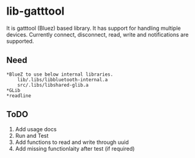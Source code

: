 # lib-gatttool

It is gatttool (Bluez) based library. It has support for handling multiple devices. Currently connect, disconnect, read, 
write and notifications are supported.

## Need
    *BlueZ to use below internal libraries.
        lib/.libs/libbluetooth-internal.a
        src/.libs/libshared-glib.a
    *GLib
    *readline
    
## ToDO
1. Add usage docs
2. Run and Test
3. Add functions to read and write through uuid
4. Add missing functionlaity after test (if required)
